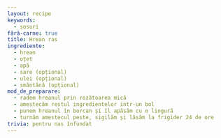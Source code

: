 ```yaml
---
layout: recipe
keywords:
  - sosuri
fără-carne: true
title: Hrean ras
ingrediente:
  - hrean
  - oțet
  - apă
  - sare (opțional)
  - ulei (opțional)
  - smântânâ (opțional)
mod_de_preparare:
  - radem hreanul prin rozătoarea mică
  - amestecăm restul ingredientelor intr-un bol
  - punem hreanul în borcan și îl apăsăm cu o lingură
  - turnăm amestecul peste, sigilăm și lăsăm la frigider 24 de ore
trivia: pentru nas înfundat
---
```

